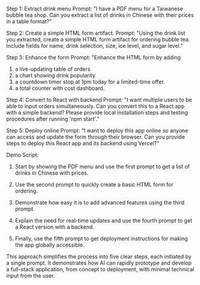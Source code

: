 
Step 1: 
Extract drink menu
Prompt: "I have a PDF menu for a Taiwanese bubble tea shop. Can you extract a list of drinks in Chinese with their prices in a table format?"

Step 2: 
Create a simple HTML form artifact. 
Prompt: "Using the drink list you extracted, create a simple HTML form artifact for ordering bubble tea. Include fields for name, drink selection, size, ice level, and sugar level."

Step 3: 
Enhance the form
Prompt: "Enhance the HTML form by adding 
1. a live-updating table of orders
2. a chart showing drink popularity 
3. a countdown timer stop at 1pm today for a limited-time offer.
4. a total counter with cost dashboard.

Step 4: Convert to React with backend
Prompt: "I want multiple users to be able to input orders simultaneously. Can you convert this to a React app with a simple backend? Please provide local installation steps and testing procedures after running 'npm start'."

Step 5: Deploy online
Prompt: "I want to deploy this app online so anyone can access and update the form through their browser. Can you provide steps to deploy this React app and its backend using Vercel?"

Demo Script:

1. Start by showing the PDF menu and use the first prompt to get a list of drinks in Chinese with prices.

2. Use the second prompt to quickly create a basic HTML form for ordering.

3. Demonstrate how easy it is to add advanced features using the third prompt.

4. Explain the need for real-time updates and use the fourth prompt to get a React version with a backend.

5. Finally, use the fifth prompt to get deployment instructions for making the app globally accessible.

This approach simplifies the process into five clear steps, each initiated by a single prompt. It demonstrates how AI can rapidly prototype and develop a full-stack application, from concept to deployment, with minimal technical input from the user.